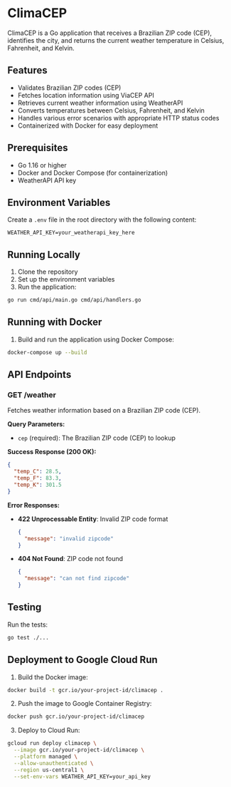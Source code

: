 # ClimaCEP

ClimaCEP is a Go application that receives a Brazilian ZIP code (CEP), identifies the city, and returns the current weather temperature in Celsius, Fahrenheit, and Kelvin.

## Features

- Validates Brazilian ZIP codes (CEP)
- Fetches location information using ViaCEP API
- Retrieves current weather information using WeatherAPI
- Converts temperatures between Celsius, Fahrenheit, and Kelvin
- Handles various error scenarios with appropriate HTTP status codes
- Containerized with Docker for easy deployment

## Prerequisites

- Go 1.16 or higher
- Docker and Docker Compose (for containerization)
- WeatherAPI API key

## Environment Variables

Create a `.env` file in the root directory with the following content:

```
WEATHER_API_KEY=your_weatherapi_key_here
```

## Running Locally

1. Clone the repository
2. Set up the environment variables
3. Run the application:

```bash
go run cmd/api/main.go cmd/api/handlers.go
```

## Running with Docker

1. Build and run the application using Docker Compose:

```bash
docker-compose up --build
```

## API Endpoints

### GET /weather

Fetches weather information based on a Brazilian ZIP code (CEP).

**Query Parameters:**

- `cep` (required): The Brazilian ZIP code (CEP) to lookup

**Success Response (200 OK):**

```json
{
  "temp_C": 28.5,
  "temp_F": 83.3,
  "temp_K": 301.5
}
```

**Error Responses:**

- **422 Unprocessable Entity**: Invalid ZIP code format
  ```json
  {
    "message": "invalid zipcode"
  }
  ```

- **404 Not Found**: ZIP code not found
  ```json
  {
    "message": "can not find zipcode"
  }
  ```

## Testing

Run the tests:

```bash
go test ./...
```

## Deployment to Google Cloud Run

1. Build the Docker image:

```bash
docker build -t gcr.io/your-project-id/climacep .
```

2. Push the image to Google Container Registry:

```bash
docker push gcr.io/your-project-id/climacep
```

3. Deploy to Cloud Run:

```bash
gcloud run deploy climacep \
  --image gcr.io/your-project-id/climacep \
  --platform managed \
  --allow-unauthenticated \
  --region us-central1 \
  --set-env-vars WEATHER_API_KEY=your_api_key
```
